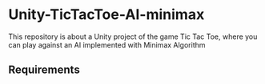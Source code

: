 # Unity-TicTacToe-AI-minimax

This repository is about a Unity project of the game Tic Tac Toe, where you can play against an AI implemented with Minimax Algorithm

## Requirements
